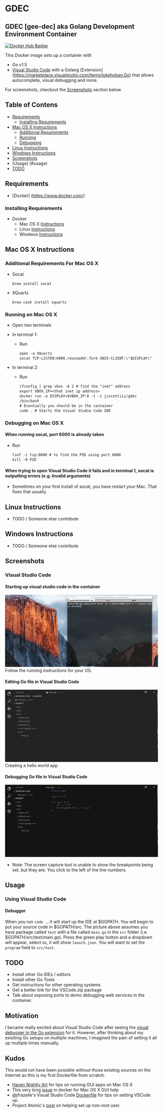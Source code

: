 # GDEC
## GDEC [gee-dec] aka Golang Development Environment Container

[![Docker Hub Badge](https://img.shields.io/badge/Docker-Hub%20Hosted-blue.svg)](https://hub.docker.com/r/jcscottiii/gdec/)

This Docker image sets up a container with
 - Go v1.5
 - [Visual Studio Code](https://code.visualstudio.com/) with a Golang [Extension] (https://marketplace.visualstudio.com/items/lukehoban.Go) that allows autocomplete, visual debugging and more.

For screenshots, checkout the [Screenshots](#screenshots) section below

## Table of Contens
- [Requirements](#requirements)
  - [Installing Requirements](#installing-requirements)
- [Mac OS X Instructions](#mac-os-x-instructions)
  - [Additional Requirements](#additional-requirements-for-mac-os-x)
  - [Running](#running-on-mac-os-x)
  - [Debugging](#debugging-on-mac-os-x)
- [Linux Instructions](#linux-instructions)
- [Windows Instructions](#windows-instructions)
- [Screenshots](#screenshots)
- [Usage] (#usage)
- [TODO](#todo)

## Requirements
- [Docker] (https://www.docker.com/)

### Installing Requirements
 - Docker
   - Mac OS X [Instructions](http://docs.docker.com/mac/step_one/)
   - Linux [Instructions](http://docs.docker.com/linux/step_one/)
   - Windwos [Instructions](http://docs.docker.com/windows/step_one/)

## Mac OS X Instructions
### Additional Requirements For Mac OS X
- Socat

  ```
  brew install socat
  ```
  
- XQuartz

  ```
  brew cask install xquartz
  ```

### Running on Mac OS X
- Open two terminals
- In terminal 1:
  - Run
  
    ```
    open -a XQuartz
    socat TCP-LISTEN:6000,reuseaddr,fork UNIX-CLIENT:\"$DISPLAY\"
    ```
    
- In terminal 2:
  - Run
    
    ```
    ifconfig | grep vbox -A 2 # find the "inet" address
    export VBOX_IP=<that inet ip address>
    docker run -e DISPLAY=$VBOX_IP:0 -t -i jcscottiii/gdec /bin/bash
    # Eventually you should be in the container
    code . # Starts the Visual Studio Code IDE
    ```

### Debugging on Mac OS X

#### When running socat, port 6000 is already taken
- Run
  
    ```
    lsof -i tcp:6000 # to find the PID using port 6000
    kill -9 PID
    ```
    
#### When trying to open Visual Studio Code it fails and in terminal 1, socat is outputting errors (e.g. Invalid arguments)
- Sometimes on your first install of socat, you have restart your Mac. That fixes that usually.

## Linux Instructions
- TODO / Someone else contribute

## Windows Instructions
- TODO / Someone else contribute

## Screenshots
### Visual Studio Code
#### Starting up visual studio code in the container

![Starting Up Visual Studio Code](doc_resources/gdec-starting-vscode.gif)
Follow the running instructions for your OS.

#### Editing Go file in Visual Studio Code

![Editing Go File In Visual Studio Code](doc_resources/gdec-editing-vscode.gif)
Creating a hello world app

#### Debugging Go file in Visual Studio Code

![Debugging in Visual Studio Code](doc_resources/gdec-debugging-vscode.gif)
- Note: The screen capture tool is unable to show the breakpoints being set, but they are. You click to the left of the line numbers.

## Usage
### Using Visual Studio Code
#### Debugger
When you run `code .`, it will start up the IDE at $GOPATH. You will begin to put your source code in $GOPATH/src. The picture above assumes you have package called `test` with a file called `main.go` in the `src` folder (i.e. $GOPATH/src/test/main.go). Press the green play button and a dropdown will appear, select `Go`, it will show `launch.json`. You will want to set the `program` field to `src/test`.

## TODO
- Install other Go IDEs / editors
- Install other Go Tools
- Get instructions for other operating systems
- Get a better link for the VSCode.zip package
- Talk about exposing ports to demo debugging web services in the container.

## Motivation
I became really excited about Visual Studio Code after seeing the [visual debugger in the Go extension](https://github.com/Microsoft/vscode-go#debugger) for it. However, after thinking about my exisiting Go setups on multiple machines, I imagined the pain of setting it all up multiple times manually.

## Kudos
This would not have been possible without those existing sources on the Internet as this is my first Dockerfile from scratch.
- [Haven Nightly Art](https://haven.nightlyart.com/trying-gui-apps-with-docker/) for tips on running GUI apps on Mac OS X
- This very long [issue](https://github.com/docker/docker/issues/8710) in docker for Mac OS X GUI help
- @jfrazelle's Visual Studio Code [Dockerfile](https://github.com/jfrazelle/dockerfiles/tree/master/visualstudio) for tips on setting VSCode up.
- Project Atomic's [post](http://www.projectatomic.io/docs/docker-image-author-guidance/) on helping set up non-root user.
